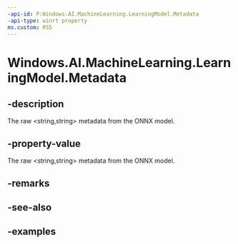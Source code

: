 ```yaml
---
-api-id: P:Windows.AI.MachineLearning.LearningModel.Metadata
-api-type: winrt property
ms.custom: RS5
---
```


<!-- Property syntax.
public IMapView<string, string> Metadata { get; }
-->

# Windows.AI.MachineLearning.LearningModel.Metadata

## -description

The raw &lt;string,string&gt; metadata from the ONNX model.

## -property-value
The raw &lt;string,string&gt; metadata from the ONNX model.

## -remarks

## -see-also

## -examples
